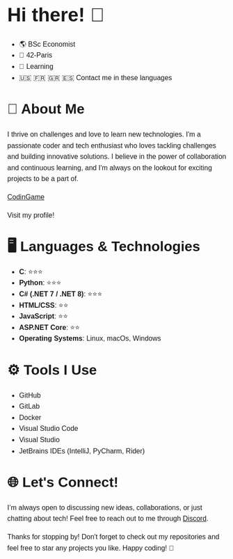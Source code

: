 <div style="font-family: 'Montserrat', sans-serif; font-size: 16px; line-height: 1.6;">

<strong style="font-size: 44px;">Hi there! 👋</strong>  
---

- 🌎 BSc Economist
- 🌱 42-Paris
- 🔭 Learning
- 🇺🇸 🇫🇷 🇬🇷 🇪🇸 Contact me in these languages


<strong style="font-size: 32px;">🚀 About Me</strong> 
---

I thrive on challenges and love to learn new technologies. I'm a passionate coder and tech enthusiast who loves tackling challenges and building innovative solutions. I believe in the power of collaboration and continuous learning, and I'm always on the lookout for exciting projects to be a part of.

[CodinGame](https://www.codingame.com/profile/a93e22eb1157401723b3617a7d87669f2853436)

Visit my profile!

<strong style="font-size: 32px;">🖥️ **Languages & Technologies**</strong>  
---

- **C**: ⭐⭐⭐
- **Python**: ⭐⭐⭐
- **C# (.NET 7 / .NET 8)**: ⭐⭐⭐
- **HTML/CSS**: ⭐⭐
- **JavaScript**: ⭐⭐
- **ASP.NET Core**: ⭐⭐
- **Operating Systems**: Linux, macOs, Windows

<strong style="font-size: 32px;">⚙️ **Tools I Use**</strong> 
---

- GitHub
- GitLab
- Docker
- Visual Studio Code
- Visual Studio
- JetBrains IDEs (IntelliJ, PyCharm, Rider)

<strong style="font-size: 32px;">🌐 **Let's Connect!**</strong> 
---

I’m always open to discussing new ideas, collaborations, or just chatting about tech! Feel free to reach out to me through [Discord](ssinanis).

Thanks for stopping by! Don't forget to check out my repositories and feel free to star any projects you like. Happy coding! 🚀

<!--
**SergiosSinanis/SergiosSinanis** is a ✨ _special_ ✨ repository because its `README.md` (this file) appears on your GitHub profile.

Here are some ideas to get you started:

- 🔭 I’m currently working on ...
- 🌱 I’m currently learning ...
- 👯 I’m looking to collaborate on ...
- 🤔 I’m looking for help with ...
- 💬 Ask me about ...
- 📫 How to reach me: ...
- 😄 Pronouns: ...
- ⚡ Fun fact: ...
-->
